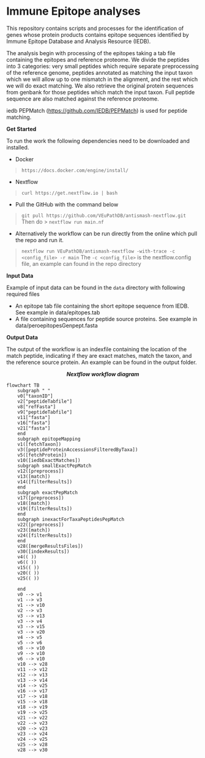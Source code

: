 # Immune Epitope analyses
This repository contains scripts and processes for the identification of genes whose protein products contains epitope sequences identified by  Immune Epitope Database and Analysis Resource (IEDB).


The analysis begin with processing of the epitopes taking a tab file containing the epitopes and reference proteome.  We divide the peptides into 3 categories:  very small peptides which require separate preprocessing of the reference genome, peptides annotated as matching the input taxon which we will allow up to one mismatch in the alignment, and the rest which we will do exact matching.  We also retrieve the original protein sequences from genbank for those peptides which match the input taxon.  Full peptide sequence are also matched against the reference proteome.

iedb PEPMatch (https://github.com/IEDB/PEPMatch) is used for peptide matching.


**<p align=left>Get Started</p>**
To run the work the following dependencies need to be downloaded and installed. 

* Docker 
> `https://docs.docker.com/engine/install/`
* Nextflow
> `curl https://get.nextflow.io | bash`

* Pull the GitHub with the command below
> `git pull https://github.com/VEuPathDB/antismash-nextflow.git`
<br> Then do > `nextflow run main.nf`  

* Alternatively the workflow can be run directly from the online which pull the repo and run it.
> `nextflow run VEuPathDB/antismash-nextflow -with-trace -c <config_file> -r main`
The `-c <config_file>` is the nextflow.config file, an example can found in the repo directory

**<p align=left>Input Data</p>**
Example of input data can be found in the `data` directory with following required files
* An epitope tab file containing the short epitope sequence from IEDB. See example in data/epitopes.tab
* A file containing sequences for peptide source proteins. See example in data/peroepitopesGenpept.fasta

**<p align=left>Output Data</p>**
The output of the workflow is an indexfile containing the location of the match peptide, indicating if they are exact matches, match the taxon, and the reference source protein. An example can be found in the output folder. 


***<p align=center>Nextflow workflow diagram</p>*** 
``` mermaid
flowchart TB
    subgraph " "
    v0["taxonID"]
    v2["peptideTabfile"]
    v8["refFasta"]
    v9["peptideTabfile"]
    v11["fasta"]
    v16["fasta"]
    v21["fasta"]
    end
    subgraph epitopeMapping
    v1([fetchTaxon])
    v3([peptideProteinAccessionsFilteredByTaxa])
    v5([fetchProtein])
    v10([iedbExactMatches])
    subgraph smallExactPepMatch
    v12([preprocess])
    v13([match])
    v14([filterResults])
    end
    subgraph exactPepMatch
    v17([preprocess])
    v18([match])
    v19([filterResults])
    end
    subgraph inexactForTaxaPeptidesPepMatch
    v22([preprocess])
    v23([match])
    v24([filterResults])
    end
    v28([mergeResultsFiles])
    v30([indexResults])
    v4(( ))
    v6(( ))
    v15(( ))
    v20(( ))
    v25(( ))
    
    end
    v0 --> v1
    v1 --> v3
    v1 --> v10
    v2 --> v3
    v3 --> v13
    v3 --> v4
    v3 --> v15
    v3 --> v20
    v4 --> v5
    v5 --> v6
    v8 --> v10
    v9 --> v10
    v6 --> v10
    v10 --> v28
    v11 --> v12
    v12 --> v13
    v13 --> v14
    v14 --> v25
    v16 --> v17
    v17 --> v18
    v15 --> v18
    v18 --> v19
    v19 --> v25
    v21 --> v22
    v22 --> v23
    v20 --> v23
    v23 --> v24
    v24 --> v25
    v25 --> v28
    v28 --> v30
```